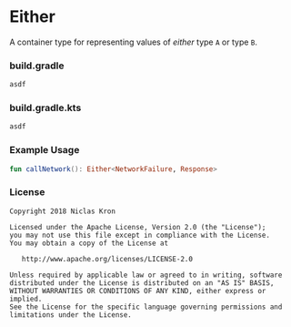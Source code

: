 # Either
A container type for representing values of _either_ type `A` or type `B`. 


### build.gradle

```groovy
asdf
```

### build.gradle.kts

```kotlin
asdf
```

### Example Usage

```kotlin
fun callNetwork(): Either<NetworkFailure, Response> 
```


### License

	Copyright 2018 Niclas Kron

	Licensed under the Apache License, Version 2.0 (the "License");
	you may not use this file except in compliance with the License.
	You may obtain a copy of the License at

	   http://www.apache.org/licenses/LICENSE-2.0

	Unless required by applicable law or agreed to in writing, software
	distributed under the License is distributed on an "AS IS" BASIS,
	WITHOUT WARRANTIES OR CONDITIONS OF ANY KIND, either express or implied.
	See the License for the specific language governing permissions and
	limitations under the License.